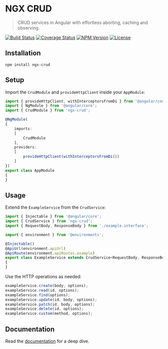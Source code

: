 NGX CRUD
========

> CRUD services in Angular with effortless aborting, caching and observing.

[![Build Status](https://img.shields.io/github/actions/workflow/status/henryruhs/ngx-crud/ci.yml.svg?branch=master)](https://github.com/henryruhs/ngx-crud/actions?query=workflow:ci)
[![Coverage Status](https://img.shields.io/coveralls/henryruhs/ngx-crud.svg)](https://coveralls.io/r/henryruhs/ngx-crud)
[![NPM Version](https://img.shields.io/npm/v/ngx-crud.svg)](https://npmjs.com/package/ngx-crud)
[![License](https://img.shields.io/npm/l/ngx-crud.svg)](https://npmjs.com/package/ngx-crud)


Installation
------------

```
npm install ngx-crud
```


Setup
-----

Import the `CrudModule` and `provideHttpClient` inside your `AppModule`:

```typescript
import { provideHttpClient, withInterceptorsFromDi } from '@angular/common/http';
import { NgModule } from '@angular/core';
import { CrudModule } from 'ngx-crud';

@NgModule(
{
	imports:
	[
		CrudModule
	],
	providers:
	[
		provideHttpClient(withInterceptorsFromDi())
	]
})
export class AppModule
{
}
```


Usage
-----

Extend the `ExampleService` from the `CrudService`:

```typescript
import { Injectable } from '@angular/core';
import { CrudService } from 'ngx-crud';
import { RequestBody, ResponseBody } from './example.interface';

import { environment } from '@environments';

@Injectable()
@ApiUrl(environment.apiUrl)
@ApiRoute(environment.apiRoutes.example)
export class ExampleService extends CrudService<RequestBody, ResponseBody>
{
}
```

Use the HTTP operations as needed:

```typescript
exampleService.create(body, options);
exampleService.read(id, options);
exampleService.find(options);
exampleService.update(id, body, options);
exampleService.patch(id, body, options);
exampleService.delete(id, options);
exampleService.custom(method, options);
```


Documentation
-------------

Read the [documentation](https://henryruhs.gitbook.io/ngx-crud) for a deep dive.
